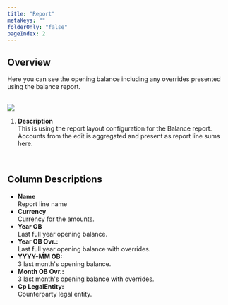 ```yaml
---
title: "Report"
metaKeys: ""
folderOnly: "false"
pageIndex: 2
---
```


## Overview
Here you can see the opening balance including any overrides presented using the balance report.  
<br/>

![](https://profitbasedocs.blob.core.windows.net/plannerimages/opening-balance-report.jpg)

1. **Description** <br/>
This is using the report layout configuration for the Balance report. Accounts from the edit is aggregated and present as report line sums here.
<br/>

## Column Descriptions

- **Name**<br/>
Report line name
- **Currency**<br/>
Currency for the amounts.
- **Year OB**<br/>
Last full year opening balance.
- **Year OB Ovr.:**<br/>
Last full year opening balance with overrides.
- **YYYY-MM OB:**<br/>
3 last month's opening balance.
- **Month OB Ovr.:**<br/>
3 last month's opening balance with overrides.
- **Cp LegalEntity:**<br/>
Counterparty legal entity.
<br/>
